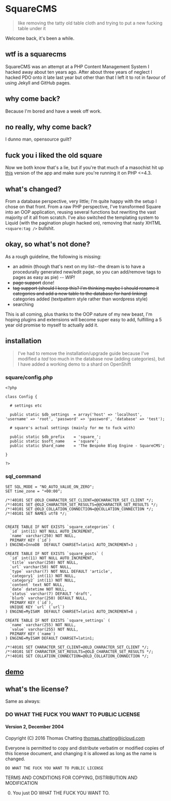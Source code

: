 # SquareCMS
> like removing the tatty old table cloth and trying to put a new fucking table under it

Welcome back, it's been a while.

## wtf is a squarecms
SquareCMS was an attempt at a PHP Content Management System I hacked away about ten years ago. After about three years of neglect I hacked PDO onto it late last year but other than that I left it to rot in favour of using Jekyll and GitHub pages.

## why come back?
Because I'm bored and have a week off work.

## no really, why come back?
I dunno man, opensource guilt?

## fuck you i liked the old square
Now we both know that's a lie, but if you're that much of a masochist hit up [this](https://github.com/tomchatting/SquareCMS/tree/598e8992f2e474296b3451a72f179315325e9b5e) version of the app and make sure you're running it on PHP <=4.3.

## what's changed?
From a database perspective, very little; I'm quite happy with the setup I chose on that front. From a raw PHP perspective, I've transformed Square into an OOP application, reusing several functions but rewriting the vast majority of it all from scratch. I've also switched the templating system to Liquid (with the pagination plugin hacked on), removing that nasty XHTML `<square:tag />` bullshit.

## okay, so what's not done?
As a rough guideline, the following is missing:

* an admin (though that's next on my list--the dream is to have a procedurally generated new/edit page, so you can add/remove tags to pages as easy as pie) -- *WIP!*
* ~~page support~~ done!
* ~~tag support (should I keep this? I'm thinking maybe I should rename it categories and add a new table to the database for hard linking)~~ categories added (textpattern style rather than wordpress style)
* searching

This is all coming, plus thanks to the OOP nature of my new beast, I'm hoping plugins and extensions will become super easy to add, fulfilling a 5 year old promise to myself to actually add it.

## installation
> I've had to remove the installation/upgrade guide because I've modified a *tad* too much in the database now (adding categories), but I have added a working demo to a shard on OpenShift

### square/config.php

```
<?php

class Config {

  # settings etc

  public static $db_settings  = array('host' => 'localhost', 'username' => 'root', 'password' => 'password', 'database' => 'test');

  # square's actual settings (mainly for me to fuck with)

  public static $db_prefix    = 'square_';
  public static $soft_name    = 'square';
  public static $hard_name    = 'The Bespoke Blog Engine - SquareCMS';

}

?>
```

### sql_command

```
SET SQL_MODE = "NO_AUTO_VALUE_ON_ZERO";
SET time_zone = "+00:00";

/*!40101 SET @OLD_CHARACTER_SET_CLIENT=@@CHARACTER_SET_CLIENT */;
/*!40101 SET @OLD_CHARACTER_SET_RESULTS=@@CHARACTER_SET_RESULTS */;
/*!40101 SET @OLD_COLLATION_CONNECTION=@@COLLATION_CONNECTION */;
/*!40101 SET NAMES utf8 */;


CREATE TABLE IF NOT EXISTS `square_categories` (
  `id` int(11) NOT NULL AUTO_INCREMENT,
  `name` varchar(250) NOT NULL,
  PRIMARY KEY (`id`)
) ENGINE=InnoDB  DEFAULT CHARSET=latin1 AUTO_INCREMENT=3 ;

CREATE TABLE IF NOT EXISTS `square_posts` (
  `id` int(11) NOT NULL AUTO_INCREMENT,
  `title` varchar(250) NOT NULL,
  `url` varchar(50) NOT NULL,
  `type` varchar(7) NOT NULL DEFAULT 'article',
  `category1` int(11) NOT NULL,
  `category2` int(11) NOT NULL,
  `content` text NOT NULL,
  `date` datetime NOT NULL,
  `status` varchar(7) DEFAULT 'draft',
  `blurb` varchar(250) DEFAULT NULL,
  PRIMARY KEY (`id`),
  UNIQUE KEY `url` (`url`)
) ENGINE=MyISAM  DEFAULT CHARSET=latin1 AUTO_INCREMENT=8 ;

CREATE TABLE IF NOT EXISTS `square_settings` (
  `name` varchar(255) NOT NULL,
  `value` varchar(255) NOT NULL,
  PRIMARY KEY (`name`)
) ENGINE=MyISAM DEFAULT CHARSET=latin1;

/*!40101 SET CHARACTER_SET_CLIENT=@OLD_CHARACTER_SET_CLIENT */;
/*!40101 SET CHARACTER_SET_RESULTS=@OLD_CHARACTER_SET_RESULTS */;
/*!40101 SET COLLATION_CONNECTION=@OLD_COLLATION_CONNECTION */;
```

## [demo](http://square-shiftysu.rhcloud.com)

## what's the license?
Same as always:

### DO WHAT THE FUCK YOU WANT TO PUBLIC LICENSE
#### Version 2, December 2004

 Copyright (C) 2016 Thomas Chatting <thomas.chatting@icloud.com>

 Everyone is permitted to copy and distribute verbatim or modified
 copies of this license document, and changing it is allowed as long
 as the name is changed.

	DO WHAT THE FUCK YOU WANT TO PUBLIC LICENSE
   TERMS AND CONDITIONS FOR COPYING, DISTRIBUTION AND MODIFICATION

  0. You just DO WHAT THE FUCK YOU WANT TO.

